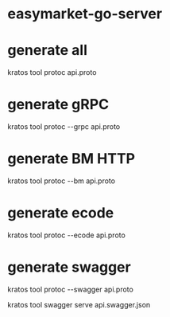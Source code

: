 # easymarket-go-server

# generate all

kratos tool protoc api.proto

# generate gRPC

kratos tool protoc --grpc api.proto

# generate BM HTTP

kratos tool protoc --bm api.proto

# generate ecode

kratos tool protoc --ecode api.proto

# generate swagger

kratos tool protoc --swagger api.proto

kratos tool swagger serve api.swagger.json
